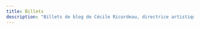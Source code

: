 ```yaml
---
title: Billets
description: "Billets de blog de Cécile Ricordeau, directrice artistique freelance à Paris, experte en UI design et illustratrice."
---
```

